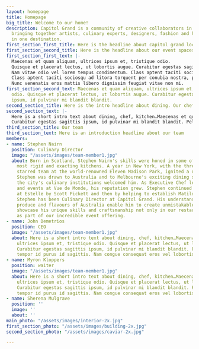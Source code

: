 ```yaml
---
layout: homepage
title: Homepage
big_title: Welcome to our home!
description: Capitol Grand is a community of creative collaborators in residence,
  bringing together artists, culinary experts, designers, fashion and hospitality
  in one destination.
first_section_first_title: Here is the headline about capitol grand location etc.
first_section_second_title: Here is the headline about our event spaces.
first_section_first_text: |-
  Maecenas et quam aliquam, ultrices ipsum et, tristique odio.
  Quisque et placerat lectus, ut lobortis augue. Curabitur egestas sagittis ipsum, id pulvinar mi blandit blandit. Pellentesque tempor id purus id sagittis. Nam congue consequat eros vel lobortis. Sed ultricies libero vitae scelerisque volutpat. Duis laoreet eu nisl eu sagittis.
  Nam vitae odio vel lorem tempus condimentum. Class aptent taciti sociosqu ad litora torquent per conubia nostra, per inceptos himenaeos.
  Class aptent taciti sociosqu ad litora torquent per conubia nostra, per inceptos himenaeos. In arcu lectus, interdum et nulla ac, imperdiet porta nisi.
  Nunc venenatis eros mattis libero dignissim feugiat vitae non mi.
first_section_second_text: Maecenas et quam aliquam, ultrices ipsum et, tristique
  odio. Quisque et placerat lectus, ut lobortis augue. Curabitur egestas sagittis
  ipsum, id pulvinar mi blandit blandit.
second_section_title: Here is the intro headline about dining. Our chef etc. Experiences.
second_section_text: |-
  Here is a short intro text about dining, chef, kitchen…Maecenas et quam aliquam, ultrices ipsum et, tristique odio. Quisque et placerat lectus, ut lobortis augue.
  Curabitur egestas sagittis ipsum, id pulvinar mi blandit blandit. Pellentesque tempor id purus id sagittis. Nam congue consequat eros vel lobortis
third_section_title: Our team
third_section_text: Here is an introduction headline about our team
members:
- name: Stephen Nairn
  position: Culinary Director
  image: "/assets/images/team-member1.jpg"
  about: Born in Scotland, Stephen Nairn's skills were honed in some of the country’s
    most rigid and exacting kitchens. A year in New York, with the three Michelin
    starred team at the world-renowned Eleven Madison Park, ignited a desire to travel.
    Stephen was drawn to Australia and to Melbourne's exciting dining scene, where
    the city's culinary institutions welcomed him. As Executive Chef leading the kitchen
    and events at Vue de Monde, his reputation grew. Stephen continued his journey
    at Estelle by Scott Pickett and then by helping to establish Matilda. Since 2018
    Stephen has been Culinary Director at Capitol Grand. His understanding of the
    produce and flavours of Australia enable him to create unmistakable menus that
    showcase his unique skills and craftsmanship not only in our restaurants, but
    as part of our incredible event offering.
- name: John Demetrios
  position: CEO
  image: "/assets/images/team-member1.jpg"
  about: Here is a short intro text about dining, chef, kitchen…Maecenas et quam aliquam,
    ultrices ipsum et, tristique odio. Quisque et placerat lectus, ut lobortis augue.
    Curabitur egestas sagittis ipsum, id pulvinar mi blandit blandit. Pellentesque
    tempor id purus id sagittis. Nam congue consequat eros vel lobortis.
- name: Myron Kloppers
  position: waiter
  image: "/assets/images/team-member1.jpg"
  about: Here is a short intro text about dining, chef, kitchen…Maecenas et quam aliquam,
    ultrices ipsum et, tristique odio. Quisque et placerat lectus, ut lobortis augue.
    Curabitur egestas sagittis ipsum, id pulvinar mi blandit blandit. Pellentesque
    tempor id purus id sagittis. Nam congue consequat eros vel lobortis.
- name: Sherena Mulgrave
  position: ''
  image: ''
  about: ''
main_photo: "/assets/images/interior-2x.jpg"
first_section_photo: "/assets/images/building-2x.jpg"
second_section_photo: "/assets/images/caviar-2x.jpg"

---
```

